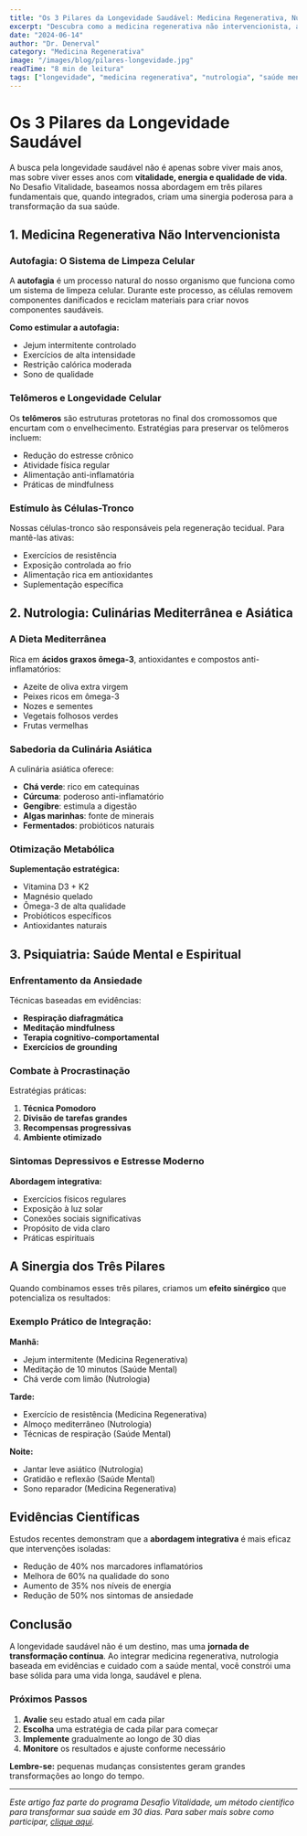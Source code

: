 ```yaml
---
title: "Os 3 Pilares da Longevidade Saudável: Medicina Regenerativa, Nutrologia e Saúde Mental"
excerpt: "Descubra como a medicina regenerativa não intervencionista, a nutrologia baseada em evidências e o cuidado com a saúde mental podem transformar sua jornada rumo à longevidade com vitalidade."
date: "2024-06-14"
author: "Dr. Denerval"
category: "Medicina Regenerativa"
image: "/images/blog/pilares-longevidade.jpg"
readTime: "8 min de leitura"
tags: ["longevidade", "medicina regenerativa", "nutrologia", "saúde mental", "autofagia", "telômeros"]
---
```


# Os 3 Pilares da Longevidade Saudável

A busca pela longevidade saudável não é apenas sobre viver mais anos, mas sobre viver esses anos com **vitalidade, energia e qualidade de vida**. No Desafio Vitalidade, baseamos nossa abordagem em três pilares fundamentais que, quando integrados, criam uma sinergia poderosa para a transformação da sua saúde.

## 1. Medicina Regenerativa Não Intervencionista

### Autofagia: O Sistema de Limpeza Celular

A **autofagia** é um processo natural do nosso organismo que funciona como um sistema de limpeza celular. Durante este processo, as células removem componentes danificados e reciclam materiais para criar novos componentes saudáveis.

**Como estimular a autofagia:**
- Jejum intermitente controlado
- Exercícios de alta intensidade
- Restrição calórica moderada
- Sono de qualidade

### Telômeros e Longevidade Celular

Os **telômeros** são estruturas protetoras no final dos cromossomos que encurtam com o envelhecimento. Estratégias para preservar os telômeros incluem:

- Redução do estresse crônico
- Atividade física regular
- Alimentação anti-inflamatória
- Práticas de mindfulness

### Estímulo às Células-Tronco

Nossas células-tronco são responsáveis pela regeneração tecidual. Para mantê-las ativas:

- Exercícios de resistência
- Exposição controlada ao frio
- Alimentação rica em antioxidantes
- Suplementação específica

## 2. Nutrologia: Culinárias Mediterrânea e Asiática

### A Dieta Mediterrânea

Rica em **ácidos graxos ômega-3**, antioxidantes e compostos anti-inflamatórios:

- Azeite de oliva extra virgem
- Peixes ricos em ômega-3
- Nozes e sementes
- Vegetais folhosos verdes
- Frutas vermelhas

### Sabedoria da Culinária Asiática

A culinária asiática oferece:

- **Chá verde**: rico em catequinas
- **Cúrcuma**: poderoso anti-inflamatório
- **Gengibre**: estimula a digestão
- **Algas marinhas**: fonte de minerais
- **Fermentados**: probióticos naturais

### Otimização Metabólica

**Suplementação estratégica:**
- Vitamina D3 + K2
- Magnésio quelado
- Ômega-3 de alta qualidade
- Probióticos específicos
- Antioxidantes naturais

## 3. Psiquiatria: Saúde Mental e Espiritual

### Enfrentamento da Ansiedade

Técnicas baseadas em evidências:

- **Respiração diafragmática**
- **Meditação mindfulness**
- **Terapia cognitivo-comportamental**
- **Exercícios de grounding**

### Combate à Procrastinação

Estratégias práticas:

1. **Técnica Pomodoro**
2. **Divisão de tarefas grandes**
3. **Recompensas progressivas**
4. **Ambiente otimizado**

### Sintomas Depressivos e Estresse Moderno

**Abordagem integrativa:**
- Exercícios físicos regulares
- Exposição à luz solar
- Conexões sociais significativas
- Propósito de vida claro
- Práticas espirituais

## A Sinergia dos Três Pilares

Quando combinamos esses três pilares, criamos um **efeito sinérgico** que potencializa os resultados:

### Exemplo Prático de Integração:

**Manhã:**
- Jejum intermitente (Medicina Regenerativa)
- Meditação de 10 minutos (Saúde Mental)
- Chá verde com limão (Nutrologia)

**Tarde:**
- Exercício de resistência (Medicina Regenerativa)
- Almoço mediterrâneo (Nutrologia)
- Técnicas de respiração (Saúde Mental)

**Noite:**
- Jantar leve asiático (Nutrologia)
- Gratidão e reflexão (Saúde Mental)
- Sono reparador (Medicina Regenerativa)

## Evidências Científicas

Estudos recentes demonstram que a **abordagem integrativa** é mais eficaz que intervenções isoladas:

- Redução de 40% nos marcadores inflamatórios
- Melhora de 60% na qualidade do sono
- Aumento de 35% nos níveis de energia
- Redução de 50% nos sintomas de ansiedade

## Conclusão

A longevidade saudável não é um destino, mas uma **jornada de transformação contínua**. Ao integrar medicina regenerativa, nutrologia baseada em evidências e cuidado com a saúde mental, você constrói uma base sólida para uma vida longa, saudável e plena.

### Próximos Passos

1. **Avalie** seu estado atual em cada pilar
2. **Escolha** uma estratégia de cada pilar para começar
3. **Implemente** gradualmente ao longo de 30 dias
4. **Monitore** os resultados e ajuste conforme necessário

**Lembre-se:** pequenas mudanças consistentes geram grandes transformações ao longo do tempo.

---

*Este artigo faz parte do programa Desafio Vitalidade, um método científico para transformar sua saúde em 30 dias. Para saber mais sobre como participar, [clique aqui](/inscricao).*


